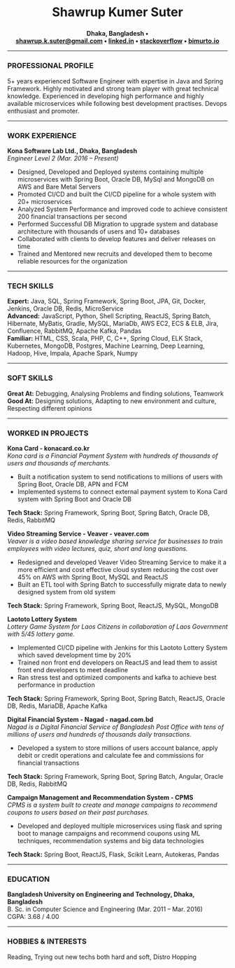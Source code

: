 <div align="center">
  <h2 style="font-size: 2em;"><b>Shawrup Kumer Suter</b></h2>
  <p>
    <b>Dhaka, Bangladesh &bull;<br/>
    <a href="mailto:shawrup.k.suter@gmail.com">shawrup.k.suter@gmail.com</a> &bull;
    <a href="https://www.linkedin.com/in/shawrup-kumer-suter/">linked.in</a> &bull;
    <a href="https://stackoverflow.com/users/13755857/shawrup">stackoverflow</a> &bull;
    <a href="https://bimurto.io">bimurto.io</a>
    </b>
  </p>
</div>

---
### **PROFESSIONAL PROFILE**
5+ years experienced Software Engineer with expertise in Java and Spring Framework. Highly motivated and strong team player with great technical knowledge. Experienced in developing high performance and highly available microservices while following best development practises. Devops enthusiast and promoter.

---
### **WORK EXPERIENCE**
**Kona Software Lab Ltd., Dhaka, Bangladesh**  
*Engineer Level 2 (Mar. 2016 – Present)*
* Designed, Developed and Deployed systems containing multiple microservices with Spring Boot, Oracle DB, MySql and
MongoDB on AWS and Bare Metal Servers
* Promoted CI/CD and built the CI/CD pipeline for a whole system with 20+ microservices
* Analyzed System Performance and improved code to achieve consistent 200 financial transactions per second
* Performed Successful DB Migration to upgrade system and database architecture with thousands of users and 10+
databases
* Collaborated with clients to develop features and deliver releases on time
* Trained and Mentored new recruits and developed them to become reliable resources for the organization

---
### **TECH SKILLS**
**Expert:** Java, SQL, Spring Framework, Spring Boot, JPA, Git, Docker, Jenkins, Oracle DB, Redis, MicroService  
**Advanced:** JavaScript, Python, Shell Scripting, ReactJS, Spring Batch, Hibernate, MyBatis, Gradle, MySQL, MariaDb, AWS
EC2, ECS & ELB, Jira, Confluence, RabbitMQ, Apache Kafka, Pandas  
**Familiar:** HTML, CSS, Scala, PHP, C, C++, Spring Cloud, ELK Stack, Kubernetes, MongoDB, Postgres, Machine Learning,
Deep Learning, Hadoop, Hive, Impala, Apache Spark, Numpy

---

### **SOFT SKILLS**
**Great At:** Debugging, Analysing Problems and finding solutions, Teamwork
**Good At:** Designing solutions, Adapting to new environment and culture, Respecting different opinions

---

### **WORKED IN PROJECTS**
**Kona Card - konacard.co.kr**  
*Kona card is a Financial Payment System with hundreds of thousands of users and thousands of merchants.*
* Built a notification system to send notifications to millions of users with Spring Boot, Oracle DB, APN and FCM
* Implemented systems to connect external payment system to Kona Card system with Spring Boot and Oracle DB  

**Tech Stack:** Spring Framework, Spring Boot, Spring Batch, Oracle DB, Redis, RabbitMQ

**Video Streaming Service - Veaver - veaver.com**  
*Veaver is a video based knowledge sharing service for businesses to train employees with video lectures, quiz, short and long questions.*  
* Redesigned and developed Veaver Video Streaming Service to make it a more efficient and cost effective cloud system
reducing the cost over 45% on AWS with Spring Boot, MySQL and ReactJS
* Built an ETL tool with Spring Batch to successfully migrate data to newly designed system from old system  

**Tech Stack:** Spring Framework, Spring Boot, ReactJS, MySQL, MongoDB  

**Laototo Lottery System**  
*Lottery Game System for Laos Citizens in collaboration of Laos Government with 5/45 lottery game.*  
* Implemented CI/CD pipeline with Jenkins for this Laototo Lottery System which saved development time by 20%
* Trained non front end developers on ReactJS and lead them to assist front end developers to meet deadline
* Ran stress test and optimized components and kafka to achieve best performance in production  

**Tech Stack:** Spring Framework, Spring Boot, Spring Batch, ReactJS, Oracle DB, Redis, MariaDB, Apache Kafka  

**Digital Financial System - Nagad - nagad.com.bd**  
*Nagad is a Digital Financial Service of Bangladesh Post Office with tens of millions of users and hundreds of thousands daily transactions.*
* Developed a system to store millions of users account balance, apply debit or credit operations and calculate fee and
commissions for financial transactions  

**Tech Stack:** Spring Framework, Spring Boot, Spring Batch, Angular, Oracle DB, Redis, RabbitMQ  

**Campaign Management and Recommendation System - CPMS**  
*CPMS is a system built to create and manage campaigns to recommend coupons to users based on their past purchases.*
* Developed and deployed multiple microservices using flask and spring boot to manage campaigns and recommend
coupons using ML techniques, recommendation systems and big data technologies  

**Tech Stack:** Spring Boot, ReactJS, Flask, Scikit Learn, Autokeras, Pandas

---

### **EDUCATION**
**Bangladesh University on Engineering and Technology, Dhaka, Bangladesh**  
B. Sc. in Computer Science and Engineering (Mar. 2011 – Mar. 2016)  
CGPA: 3.68 / 4.00

---
### **HOBBIES & INTERESTS**
Reading, Trying out new techs both hard and soft, Distro Hopping

